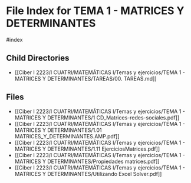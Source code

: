 # File Index for TEMA 1 - MATRICES Y DETERMINANTES
#index

## Child Directories

- [[Ciber I 2223/I CUATRI/MATEMÁTICAS I/Temas y ejercicios/TEMA 1 - MATRICES Y DETERMINANTES/TAREAS/00. TAREAS.md]]

## Files

- [[Ciber I 2223/I CUATRI/MATEMÁTICAS I/Temas y ejercicios/TEMA 1 - MATRICES Y DETERMINANTES/1 CD_Matrices-redes-sociales.pdf]]
- [[Ciber I 2223/I CUATRI/MATEMÁTICAS I/Temas y ejercicios/TEMA 1 - MATRICES Y DETERMINANTES/1.01 MATRICES_Y_DETERMINANTES.AMP.pdf]]
- [[Ciber I 2223/I CUATRI/MATEMÁTICAS I/Temas y ejercicios/TEMA 1 - MATRICES Y DETERMINANTES/1.11 EjerciciosMatrices.pdf]]
- [[Ciber I 2223/I CUATRI/MATEMÁTICAS I/Temas y ejercicios/TEMA 1 - MATRICES Y DETERMINANTES/Propiedades matrices.pdf]]
- [[Ciber I 2223/I CUATRI/MATEMÁTICAS I/Temas y ejercicios/TEMA 1 - MATRICES Y DETERMINANTES/Utilizando Excel Solver.pdf]]
